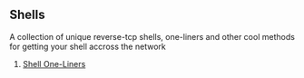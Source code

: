 ## Shells

A collection of unique reverse-tcp shells, one-liners and other cool methods for getting your shell accross the network

1. [Shell One-Liners](https://github.com/0xrnair/oscp/blob/master/shells/shells-one-liner.MD)